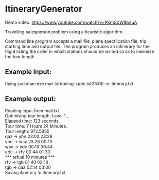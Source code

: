 # ItineraryGenerator

Demo video: https://www.youtube.com/watch?v=PKmS0WBb2uA

Travelling salesperson problem using a heuristic algorithm. 

Command line program accepts a mail file, plane specfiication file, trip starting time and output file. The program produces an intinerary for the flight listing the order in which stations should be visited so as to minimize the tour length.

## Example input: 

flying-postman.exe mail.txtboeing-spec.txt23:00 –o itinerary.txt

## Example output:

Reading input from mail.txt\
Optimising tour length: Level 1...\
Elapsed time: 123 seconds.\
Tour time: 7 Hours 24 Minutes.\
Tour length: 972.5855\
qaz      ->      yhn     23:00   23:28\
yhn      ->      wsx     23:28   00:10\
wsx      ->      edc     00:10   00:44\
edc      ->      rfv     00:44   01:30\
*** refuel 10 minutes *** \
rfv      ->      tgb     01:40   02:14\
tgb      -> qaz     02:14   03:00\
Saving itinerary to itinerary.txt
